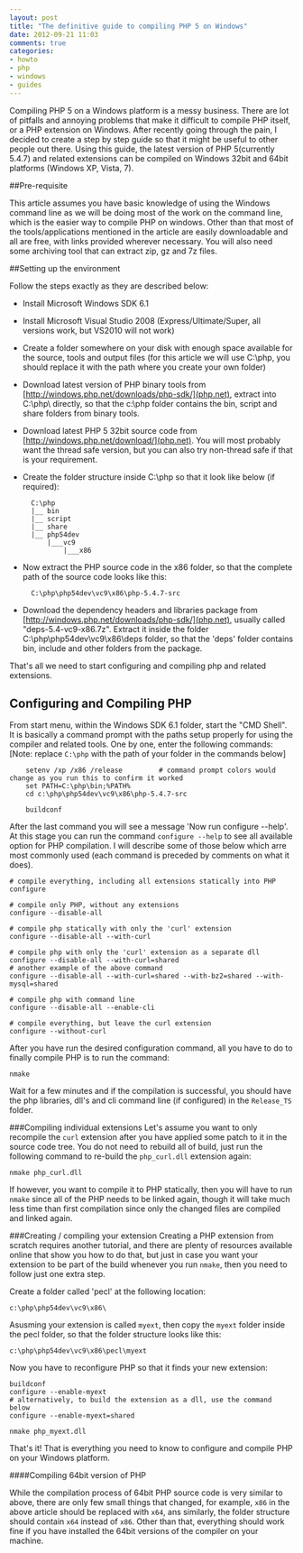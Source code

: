```yaml
---
layout: post
title: "The definitive guide to compiling PHP 5 on Windows"
date: 2012-09-21 11:03
comments: true
categories: 
- howto
- php
- windows
- guides
---
```


Compiling PHP 5 on a Windows platform is a messy business. There are lot of pitfalls and annoying problems that make it difficult to compile PHP itself, or a PHP extension on Windows. After recently going through the pain, I decided to create a step by step guide so that it might be useful to other people out there.
Using this guide, the latest version of PHP 5(currently 5.4.7) and related extensions can be compiled on Windows 32bit and 64bit platforms (Windows XP, Vista, 7).
<!--more-->

##Pre-requisite

This article assumes you have basic knowledge of using the Windows command line as we will be doing most of the work on the command line, which is the easier way to compile PHP on windows. Other than that most of the tools/applications mentioned in the article are easily downloadable and all are free, with links provided wherever necessary. You will also need some archiving tool that can extract zip, gz and 7z files.

##Setting up the environment

Follow the steps exactly as they are described below:

- Install Microsoft Windows SDK 6.1

- Install Microsoft Visual Studio 2008 (Express/Ultimate/Super, all versions work, but VS2010 will not work)

- Create a folder somewhere on your disk with enough space available for the source, tools and output files (for this article we will use C:\php, you should replace it with the path where you create your own folder)

- Download latest version of PHP binary tools from [http://windows.php.net/downloads/php-sdk/](php.net), extract into C:\php\ directly, so that the c:\php folder contains the bin, script and share folders from binary tools.

- Download latest PHP 5 32bit source code from [http://windows.php.net/download/](php.net). You will most probably want the thread safe version, but you can also try non-thread safe if that is your requirement.

- Create the folder structure inside C:\php so that it look like below (if required):

		C:\php
		|__ bin
		|__ script
		|__ share
		|__ php54dev
		    |___vc9
		        |___x86

- Now extract the PHP source code in the x86 folder, so that the complete path of the source code looks like this:

		C:\php\php54dev\vc9\x86\php-5.4.7-src

- Download the dependency headers and libraries package from [http://windows.php.net/downloads/php-sdk/](php.net), usually called "deps-5.4-vc9-x86.7z". Extract it inside the folder C:\php\php54dev\vc9\x86\deps folder, so that the 'deps' folder contains bin, include and other folders from the package.

That's all we need to start configuring and compiling php and related extensions.

## Configuring and Compiling PHP

From start menu, within the Windows SDK 6.1 folder, start the "CMD Shell". It is basically a command prompt with the paths setup properly for using the compiler and related tools. One by one, enter the following commands:
[Note: replace `C:\php` with the path of your folder in the commands below]
		
		
		setenv /xp /x86 /release         # command prompt colors would change as you run this to confirm it worked
		set PATH=C:\php\bin;%PATH%       
		cd c:\php\php54dev\vc9\x86\php-5.4.7-src
		
		buildconf
		
After the last command you will see a message 'Now run configure --help'. At this stage you can run the command `configure --help` to see all available option for PHP compilation. I will describe some of those below which arre most commonly used (each command is preceded by comments on what it does).


	# compile everything, including all extensions statically into PHP
	configure

	# compile only PHP, without any extensions
	configure --disable-all

	# compile php statically with only the 'curl' extension 
	configure --disable-all --with-curl

	# compile php with only the 'curl' extension as a separate dll
	configure --disable-all --with-curl=shared
	# another example of the above command
	configure --disable-all --with-curl=shared --with-bz2=shared --with-mysql=shared

	# compile php with command line
	configure --disable-all --enable-cli

	# compile everything, but leave the curl extension
	configure --without-curl


After you have run the desired configuration command, all you have to do to finally compile PHP is to run the command:

	nmake

Wait for a few minutes and if the compilation is successful, you should have the php libraries, dll's and cli command line (if configured) in the `Release_TS` folder.

###Compiling individual extensions
Let's assume you want to only recompile the `curl` extension after you have applied some patch to it in the source code tree. You do not need to rebuild all of build, just run the following command to re-build the `php_curl.dll` extension again:

	nmake php_curl.dll

If however, you want to compile it to PHP statically, then you will have to run `nmake` since all of the PHP needs to be linked again, though it will take much less time than first compilation since only the changed files are compiled and linked again.


###Creating / compiling your extension
Creating a PHP extension from scratch requires another tutorial, and there are plenty of resources available online that show you how to do that, but just in case you want your extension to be part of the build whenever you run `nmake`, then you need to follow just one extra step.

Create a folder called 'pecl' at the following location:

`c:\php\php54dev\vc9\x86\`

Asusming your extension is called `myext`, then copy the `myext` folder inside the pecl folder, so that the folder structure looks like this:

`c:\php\php54dev\vc9\x86\pecl\myext`

Now you have to reconfigure PHP so that it finds your new extension:

	buildconf
	configure --enable-myext
	# alternatively, to build the extension as a dll, use the command below
	configure --enable-myext=shared

	nmake php_myext.dll

That's it! That is everything you need to know to configure and compile PHP on your Windows platform.

####Compiling 64bit version of PHP

While the compilation process of 64bit PHP source code is very similar to above, there are only few small things that changed, for example, `x86` in the above article should be replaced with `x64`, ans similarly, the folder structure should contain `x64` instead of `x86`. Other than that, everything should work fine if you have installed the 64bit versions of the compiler on your machine.
